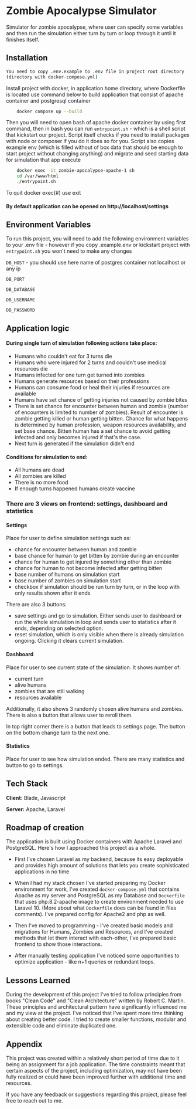 # Zombie Apocalypse Simulator

Simulator for zombie apocalypse, where user can specify some variables and then run the simulation either turn by turn
or loop through it until it finishes itself.

## Installation

```bash
You need to copy .env.example to .env file in project root directory
(directory with docker-compose.yml)
```

Install project with docker, in application home directory, where Dockerfile is located use command below to build
application that consist of apache container and postgresql container

```bash
    docker compose up --build
```

Then you will need to open bash of apache docker container by using first command, then in bash you can
run ``entrypoint.sh`` - which is a shell script that kickstart our project. Script itself checks if you need to install
packages with node or composer if you do it does so for you. Script also copies example env (which is filled without of
box data that should be enough to start project without changing anything) and migrate and seed starting data for
simulation that app execute

```bash
    docker exec -it zombie-apocalypse-apache-1 sh
    cd /var/www/html
    ./entrypoint.sh
```

To quit docker exec(#) use exit

#### By default application can be opened on http://localhost/settings

## Environment Variables

To run this project, you will need to add the following environment variables to your .env file - however if you copy
.example.env or kickstart project with ``entrypoint.sh`` you won't need to make any changes

`DB_HOST` - you should use here name of postgres container not localhost or any ip

`DB_PORT`

`DB_DATABASE`

`DB_USERNAME`

`DB_PASSWORD`


## Application logic

#### During single turn of simulation following actions take place:

- Humans who couldn't eat for 3 turns die
- Humans who were injured for 2 turns and couldn't use medical resources die
- Humans infected for one turn get turned into zombies
- Humans generate resources based on their professions
- Humans can consume food or heal their injuries if resources are available
- Humans have set chance of getting injuries not caused by zombie bites
- There is set chance for encounter between human and zombie (number of encounters is limited to number of zombies).
  Result of encounter is zombie getting killed or human getting bitten. Chance for what happens is determined by human
  profession, weapon resources availability, and set base chance. Bitten human has a set chance to avoid getting
  infected and only becomes injured if that's the case.
- Next turn is generated if the simulation didn't end

#### Conditions for simulation to end:

- All humans are dead
- All zombies are killed
- There is no more food
- If enough turns happened humans create vaccine

### There are 3 views on frontend: settings, dashboard and statistics

#### Settings

Place for user to define simulation settings such as:

- chance for encounter between human and zombie
- base chance for human to get bitten by zombie during an encounter
- chance for human to get injured by something other than zombie
- chance for human to not become infected after getting bitten
- base number of humans on simulation start
- base number of zombies on simulation start
- checkbox if simulation should be run turn by turn, or in the loop with only results shown after it ends

There are also 3 buttons:

- save settings and go to simulation. Either sends user to dashboard or run the whole simulation in loop and sends user
  to statistics after it ends, depending on selected option.
- reset simulation, which is only visible when there is already simulation ongoing. Clicking it clears current
  simulation.

#### Dashboard

Place for user to see current state of the simulation. It shows number of:

- current turn
- alive humans
- zombies that are still walking
- resources available

Additionally, it also shows 3 randomly chosen alive humans and zombies. There is also a button that allows user to
reroll them.

In top right corner there is a button that leads to settings page. The button on the bottom change turn to the next one.

#### Statistics

Place for user to see how simulation ended. There are many statistics and button to go to settings.

## Tech Stack

**Client:** Blade, Javascript

**Server:** Apache, Laravel

## Roadmap of creation

The application is built using Docker containers with Apache Laravel and PostgreSQL. Here's how I approached this
project as a whole.

- First I've chosen Laravel as my backend, because its easy deployable and provides high amount of solutions that lets
  you create sophisticated applications in no time

- When I had my stack chosen I've started preparing my Docker environment for work, I've created `docker-compose.yml`
  that contains Apache as my server and PostgreSQL as my Database and `Dockerfile` that uses php:8.2-apache image to
  create environment needed to use Laravel 10. (More about what `Dockerfile` does can be found in files comments). I've
  prepared config for Apache2 and php as well.

- Then I've moved to programming - I've created basic models and migrations for Humans, Zombies and Resources, and I've
  created methods that let them interact with each-other, I've prepared basic frontend to show those interactions.

- After manually testing application I've noticed some opportunities to optimize application - like n+1 queries or
  redundant loops.

## Lessons Learned

During the development of this project I've tried to follow principles from books "Clean Code" and "Clean Architecture"
written by Robert C. Martin. These principles and architectural pattern have significantly influenced me and my view at
the project. I've noticed that I've spent more time thinking about creating better code. I tried to create smaller
functions, modular and extensible code and eliminate duplicated one.

## Appendix

This project was created within a relatively short period of time due to it being an assignment for a job application.
The time constraints meant that certain aspects of the project, including optimization, may not have been fully realized
or could have been improved further with additional time and resources.

If you have any feedback or suggestions regarding this project, please feel free to reach out to me.
